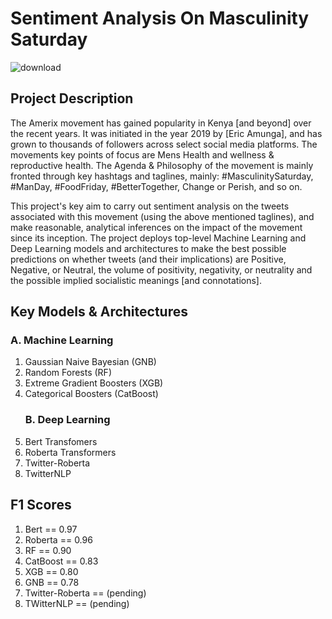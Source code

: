 # Sentiment Analysis On Masculinity Saturday

![download](https://user-images.githubusercontent.com/46624127/218772510-31edd966-fbc9-47f9-81bd-169d36adeeca.png)

## Project Description 

The Amerix movement has gained popularity in Kenya [and beyond] over the recent years. It was initiated in the year 2019 by [Eric Amunga], and has grown to thousands of followers across select social media platforms. The movements key points of focus are Mens Health and wellness & reproductive health. The Agenda & Philosophy of the movement is
mainly fronted through key hashtags and taglines, mainly: #MasculinitySaturday, #ManDay, #FoodFriday, #BetterTogether, Change or Perish, and so on. 

This project's key aim to carry out sentiment analysis on the tweets associated with this movement (using the above mentioned taglines), and make reasonable, analytical inferences on the impact of the movement since its inception. 
The project deploys top-level Machine Learning and Deep Learning models and architectures to make the best possible predictions on whether tweets (and their implications) are Positive, Negative, or Neutral, the volume of positivity, negativity, or neutrality and the possible implied socialistic meanings [and connotations].

## Key Models & Architectures

### A.  Machine Learning 

<ol>
  <li> Gaussian Naive Bayesian (GNB) </li>
  <li> Random Forests (RF) </li>
  <li> Extreme Gradient Boosters (XGB) </li>
  <li> Categorical Boosters (CatBoost) </li>

### B.  Deep Learning
  
  <li> Bert Transfomers </li>
  <li> Roberta Transformers </li>
  <li> Twitter-Roberta </li/>
  <li> TwitterNLP </li/>
 </ol>

## F1 Scores

 <ol>
   <li> Bert == 0.97 </li>
   <li> Roberta == 0.96 </li>
   <li> RF == 0.90 </li>
   <li> CatBoost == 0.83 </li>
   <li> XGB == 0.80 </li>
   <li> GNB == 0.78 </li>
   <li> Twitter-Roberta == (pending) </li/>
   <li> TWitterNLP == (pending) </li/>
 </ol>
   






